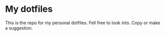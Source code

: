 My dotfiles
====

This is the repo for my personal dotfiles. Fell free to look into. Copy or make a suggestion.
